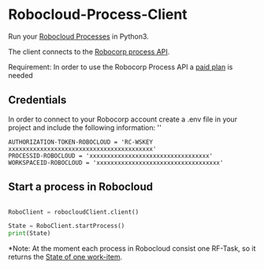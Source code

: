 # Robocloud-Process-Client
Run your [Robocloud Processes](https://robocorp.com/docs/courses/beginners-course/running-in-robocorp-cloud) in Python3.

The client connects to the [Robocorp process API](https://robocorp.com/docs/control-room/apis-and-webhooks/process-api). 

Requirement: In order to use the Robocorp Process API a [paid plan](https://robocorp.com/pricing) is needed


## Credentials
In order to connect to your Robocorp  account create a .env file in your project and include the following information: ''

```
AUTHORIZATION-TOKEN-ROBOCLOUD = 'RC-WSKEY xxxxxxxxxxxxxxxxxxxxxxxxxxxxxxxxxxxxxxxxx'  
PROCESSID-ROBOCLOUD = 'xxxxxxxxxxxxxxxxxxxxxxxxxxxxxxxxxx'  
WORKSPACEID-ROBOCLOUD = 'xxxxxxxxxxxxxxxxxxxxxxxxxxxxxxxxxxx'  
```

## Start a process in Robocloud

```python

RoboClient = robocloudClient.client()

State = RoboClient.startProcess()
print(State)

```

*Note: At the moment each process in Robocloud consist one RF-Task, so it returns the [State of one work-item](https://robocorp.com/docs/development-guide/control-room/work-items). 
